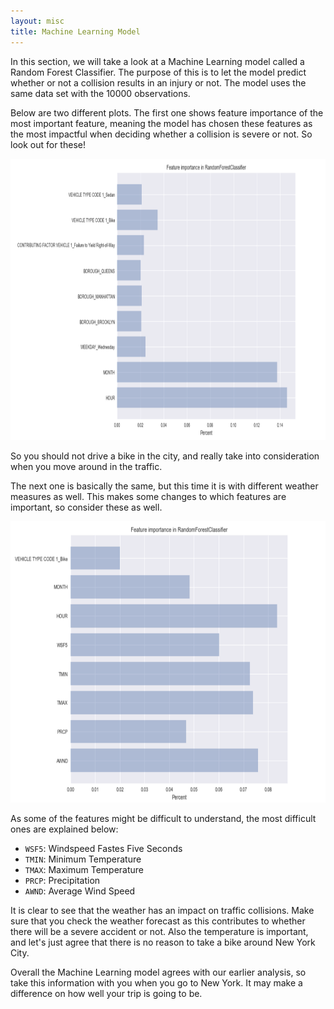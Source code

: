 ```yaml
---
layout: misc
title: Machine Learning Model
---
```


In this section, we will take a look at a Machine Learning model called a Random Forest Classifier. The purpose of this is to let the model predict whether or not a collision results in an injury or not. The model uses the same data set with the 10000 observations.

Below are two different plots. The first one shows feature importance of the most important feature, meaning the model has chosen these features as the most impactful when deciding whether a collision is severe or not. So look out for these!

<img src="Feature importance_normal.png" width="550" height="450">


So you should not drive a bike in the city, and really take into consideration when you move around in the traffic. 

The next one is basically the same, but this time it is with different weather measures as well. This makes some changes to which features are important, so consider these as well. 

<img src="Feature importance_weather.png" width="550" height="450">

As some of the features might be difficult to understand, the most difficult ones are explained below:

- `WSF5`: Windspeed Fastes Five Seconds
- `TMIN`: Minimum Temperature
- `TMAX`: Maximum Temperature
- `PRCP`: Precipitation
- `AWND`: Average Wind Speed

It is clear to see that the weather has an impact on traffic collisions. Make sure that you check the weather forecast as this contributes to whether there will be a severe accident or not. Also the temperature is important, and let's just agree that there is no reason to take a bike around New York City.


Overall the Machine Learning model agrees with our earlier analysis, so take this information with you when you go to New York. It may make a difference on how well your trip is going to be.
